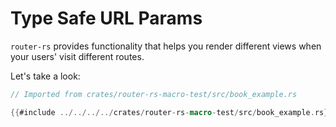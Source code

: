 # Type Safe URL Params

`router-rs` provides functionality that helps you render different views when your users' visit different routes.

Let's take a look:

```rust
// Imported from crates/router-rs-macro-test/src/book_example.rs

{{#include ../../../../crates/router-rs-macro-test/src/book_example.rs}}
```
